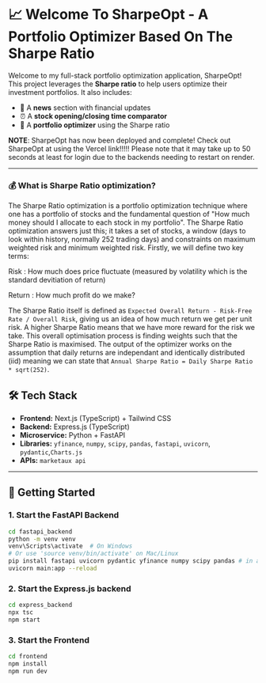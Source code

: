 # 📈 Welcome To SharpeOpt - A Portfolio Optimizer Based On The Sharpe Ratio

Welcome to my full-stack portfolio optimization application, SharpeOpt!  
This project leverages the **Sharpe ratio** to help users optimize their investment portfolios. It also includes:

- 📰 A **news** section with financial updates  
- ⏰ A **stock opening/closing time comparator**  
- 💼 A **portfolio optimizer** using the Sharpe ratio

**NOTE**: SharpeOpt has now been deployed and complete! Check out SharpeOpt at using the Vercel link!!!!! Please note that it may take up to 50 seconds at least for login due to the backends needing to restart on render.

---

### 💰 What is Sharpe Ratio optimization? 

The Sharpe Ratio optimization is a portfolio optimization technique where one has a portfolio of stocks and the fundamental question of "How much money should I allocate to each stock in my portfolio". The Sharpe Ratio optimization answers just this; it takes a set of stocks, a window (days to look within history, normally 252 trading days) and constraints on maximum weighted risk and minimum weighted risk. Firstly, we will define two key terms:

Risk : How much does price fluctuate (measured by volatility which is the standard devitiation of return)

Return : How much profit do we make? 

The Sharpe Ratio itself is defined as ``` Expected Overall Return - Risk-Free Rate / Overall Risk ```, giving us an idea of how much return we get per unit risk. A higher Sharpe Ratio means that we have more reward for the risk we take. This overall optimisation process is finding weights such that the Sharpe Ratio is maximised. The output of the optimizer works on the assumption that daily returns are independant and identically distributed (iid) meaning we can state that ```Annual Sharpe Ratio = Daily Sharpe Ratio * sqrt(252)```.

## 🛠️ Tech Stack

- **Frontend:** Next.js (TypeScript) + Tailwind CSS  
- **Backend:** Express.js (TypeScript)  
- **Microservice:** Python + FastAPI  
- **Libraries:** `yfinance`, `numpy`, `scipy`, `pandas`, `fastapi`, `uvicorn`, `pydantic`,`Charts.js`
- **APIs:** `marketaux api`

---

## 🚀 Getting Started

### 1. Start the FastAPI Backend

```bash
cd fastapi_backend
python -m venv venv
venv\Scripts\activate  # On Windows
# Or use 'source venv/bin/activate' on Mac/Linux
pip install fastapi uvicorn pydantic yfinance numpy scipy pandas # in addition, make sure to use a market aux api key and replace this in main.py
uvicorn main:app --reload
```

### 2. Start the Express.js backend

```bash
cd express_backend
npx tsc
npm start
```

### 3. Start the Frontend

```bash
cd frontend
npm install
npm run dev
```

